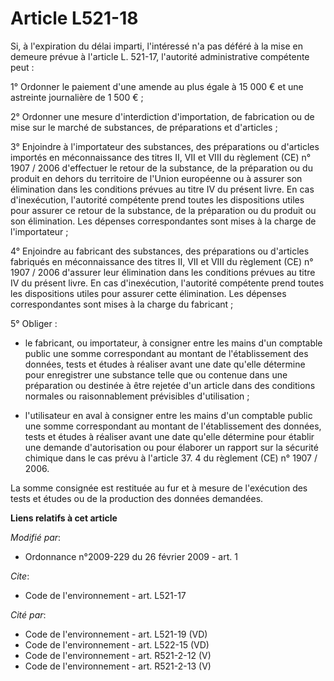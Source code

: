 # Article L521-18

Si, à l'expiration du délai imparti, l'intéressé n'a pas déféré à la mise en demeure prévue à l'article L. 521-17, l'autorité
administrative compétente peut : 

1° Ordonner le paiement d'une amende au plus égale à 15 000 € et une astreinte journalière de 1 500 € ; 

2° Ordonner une mesure d'interdiction d'importation, de fabrication ou de mise sur le marché de substances, de préparations
et d'articles ; 

3° Enjoindre à l'importateur des substances, des préparations ou d'articles importés en méconnaissance des titres II, VII et
VIII du règlement (CE) n° 1907 / 2006 d'effectuer le retour de la substance, de la préparation ou du produit en dehors du
territoire de l'Union européenne ou à assurer son élimination dans les conditions prévues au titre IV du présent livre. En
cas d'inexécution, l'autorité compétente prend toutes les dispositions utiles pour assurer ce retour de la substance, de la
préparation ou du produit ou son élimination. Les dépenses correspondantes sont mises à la charge de l'importateur ; 

4° Enjoindre au fabricant des substances, des préparations ou d'articles fabriqués en méconnaissance des titres II, VII et
VIII du règlement (CE) n° 1907 / 2006 d'assurer leur élimination dans les conditions prévues au titre IV du présent livre. En
cas d'inexécution, l'autorité compétente prend toutes les dispositions utiles pour assurer cette élimination. Les dépenses
correspondantes sont mises à la charge du fabricant ; 

5° Obliger :

- le fabricant, ou importateur, à consigner entre les mains d'un comptable public une somme correspondant au montant de
l'établissement des données, tests et études à réaliser avant une date qu'elle détermine pour enregistrer une substance telle
que ou contenue dans une préparation ou destinée à être rejetée d'un article dans des conditions normales ou raisonnablement
prévisibles d'utilisation ;

- l'utilisateur en aval à consigner entre les mains d'un comptable public une somme correspondant au montant de
l'établissement des données, tests et études à réaliser avant une date qu'elle détermine pour établir une demande
d'autorisation ou pour élaborer un rapport sur la sécurité chimique dans le cas prévu à l'article 37. 4 du règlement (CE) n°
1907 / 2006. 

La somme consignée est restituée au fur et à mesure de l'exécution des tests et études ou de la production des données
demandées.

**Liens relatifs à cet article**

_Modifié par_:

  - Ordonnance n°2009-229 du 26 février 2009 - art. 1

_Cite_:

  - Code de l'environnement - art. L521-17

_Cité par_:

  - Code de l'environnement - art. L521-19 (VD)
  - Code de l'environnement - art. L522-15 (VD)
  - Code de l'environnement - art. R521-2-12 (V)
  - Code de l'environnement - art. R521-2-13 (V)

